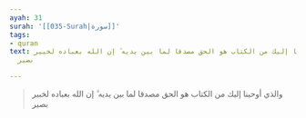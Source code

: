 ```yaml
---
ayah: 31
surah: '[[035-Surah|سورة]]'
tags:
- quran
text: والذي أوحينا إليك من الكتاب هو الحق مصدقا لما بين يديه ۗ إن الله بعباده لخبير
  بصير

---
```

> والذي أوحينا إليك من الكتاب هو الحق مصدقا لما بين يديه ۗ إن الله بعباده لخبير بصير
